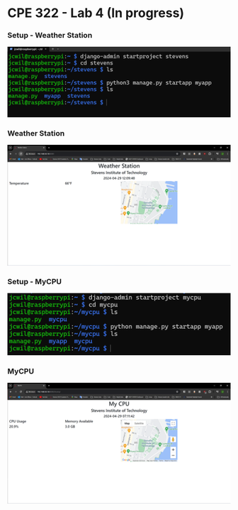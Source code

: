 # CPE 322 - Lab 4 (In progress)

### Setup - Weather Station
![cd ](lab4_01.png)

### Weather Station
![WS ](lab4_02.png)

### Setup - MyCPU
![cd2 ](lab4_03.png)

### MyCPU
![CPU ](lab4_04.png)